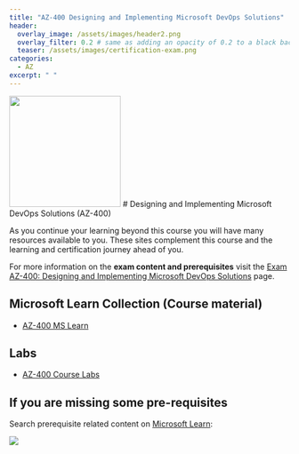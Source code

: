 ```yaml
---
title: "AZ-400 Designing and Implementing Microsoft DevOps Solutions"
header:
  overlay_image: /assets/images/header2.png
  overlay_filter: 0.2 # same as adding an opacity of 0.2 to a black background
  teaser: /assets/images/certification-exam.png
categories:
  - AZ
excerpt: " "
---
```

 <!-- TAKEN FROM EXAM PAGE -->
<img src="../../assets/images/certification-exam.png" width="200" height="200">
# Designing and Implementing Microsoft DevOps Solutions (AZ-400)

As you continue your learning beyond this course you will have many resources available to you. These sites complement this course and the learning and certification journey ahead of you.

For more information on the **exam content and prerequisites** visit the [Exam AZ-400: Designing and Implementing Microsoft DevOps Solutions](https://learn.microsoft.com/en-us/certifications/exams/az-400) page.

## Microsoft Learn Collection (Course material)
- [AZ-400 MS Learn](https://aka.ms/courseAZ-400)

## Labs
- [AZ-400 Course Labs](https://aka.ms/az400labs)

## If you are missing some pre-requisites
Search prerequisite related content on [Microsoft Learn](https://learn.microsoft.com/en-us/training/browse/):

<img src="../../assets/images/learn-search.png">
